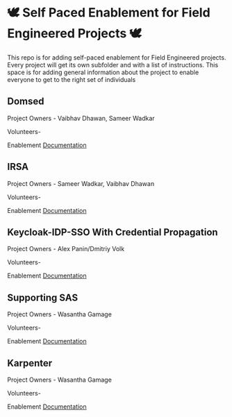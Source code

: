# 🕊️ Self Paced Enablement for Field Engineered Projects  🕊️ 

This repo is for adding self-paced enablement for Field Engineered projects. Every project will get its own subfolder 
and with a list of instructions. This space is for adding general information about the project to enable everyone 
to get to the right set of individuals

## Domsed

Project Owners - Vaibhav Dhawan, Sameer Wadkar

Volunteers- <ADD YOUR NAME WITH DETAILS ON WHAT YOU ARE COMFORTABLE ADDRESSING>

Enablement [Documentation](domsed/README.md) 

## IRSA

Project Owners - Sameer Wadkar, Vaibhav Dhawan

Volunteers- <ADD YOUR NAME WITH DETAILS ON WHAT YOU ARE COMFORTABLE ADDRESSING>

Enablement [Documentation](IRSA/README.md)


## Keycloak-IDP-SSO With Credential Propagation

Project Owners - Alex Panin/Dmitriy Volk

Volunteers- <ADD YOUR NAME WITH DETAILS ON WHAT YOU ARE COMFORTABLE ADDRESSING>

Enablement [Documentation](Keycloak-IDP-SSO/README.md)

## Supporting SAS 

Project Owners - Wasantha Gamage

Volunteers- <ADD YOUR NAME WITH DETAILS ON WHAT YOU ARE COMFORTABLE ADDRESSING>

Enablement [Documentation](supporting-sas/README.md)

## Karpenter

Project Owners - Wasantha Gamage

Volunteers- <ADD YOUR NAME WITH DETAILS ON WHAT YOU ARE COMFORTABLE ADDRESSING>

Enablement [Documentation](karpenter/README.md)